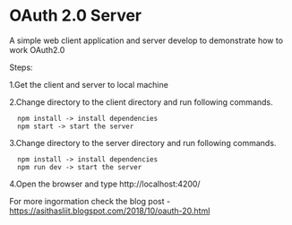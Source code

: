 # OAuth 2.0 Server

A simple web client application and server develop to demonstrate how to work OAuth2.0

Steps:

1.Get the client and server to local machine

2.Change directory to the client directory and run following commands.

      npm install -> install dependencies
      npm start -> start the server

3.Change directory to the server directory and run following commands.

      npm install -> install dependencies
      npm run dev -> start the server

4.Open the browser and type http://localhost:4200/

For more ingormation check the blog post - https://asithasliit.blogspot.com/2018/10/oauth-20.html
